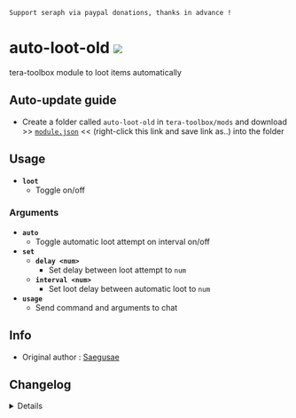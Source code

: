 ```
Support seraph via paypal donations, thanks in advance !
```

# auto-loot-old [![](https://img.shields.io/badge/paypal-donate-333333.svg?colorA=0070BA&colorB=333333)](https://www.paypal.me/seraphinush) 
tera-toolbox module to loot items automatically

## Auto-update guide
- Create a folder called `auto-loot-old` in `tera-toolbox/mods` and download >> [`module.json`](https://raw.githubusercontent.com/ylennia-archives/auto-loot-old/master/module.json) << (right-click this link and save link as..) into the folder

## Usage
- __`loot`__
  - Toggle on/off
### Arguments
- __`auto`__
  - Toggle automatic loot attempt on interval on/off
- __`set`__
  - __`delay <num>`__
    - Set delay between loot attempt to `num`
  - __`interval <num>`__
    - Set loot delay between automatic loot to `num`
- __`usage`__
  - Send command and arguments to chat

## Info
- Original author : [Saegusae](https://github.com/Saegusae)

## Changelog
<details>

    1.47
    - Added `usage` option
    - Added Corrupted Skynest (normal / hard) essences to default blacklist
    1.46
    - Added mount state
    1.45
    - Removed `ㅣㅐㅐㅅ` command
    1.44
    - Reinstated `tera-game-state`
    1.43
    - Added settings-migrator support
    - Added `set [delay|interval]` option
    - Removed `status` option
    1.42
    - Removed `tera-game-state` usage
    1.41
    - Added hot-reload support
    1.40
    - Updated for caali-proxy-nextgen
    1.39
    - Removed `Command` require()
    - Removed `tera-game-state` require()
    - Updated to `mod.command`
    - Updated to `mod.game`
    1.38
    - Removed font color bloat
    - Added `tera-game-state` dependency
    1.37
    - Updated script in accordance to Pinkipi's update on master branch
    - Refactored config file
    -- Added `auto`
    -- Added `enable`
    -- Added `loopInterval`
    -- Added `lootDelay`
    1.36
    - Added auto-update support
    - Updated to latest tera-data
    1.35
    - Added strongboxes to blacklist
    1.34
    - Updated code and font color
    1.33
    - Updated code aesthetics
    1.32
    - Updated code
    - Added string function
    1.31
    - Updated code aesthetics
    1.30
    - Updated code aesthetics
    1.22
    - Fixed error
    - Updated code
    1.21
    - Fixed error
    - Removed protocol version restriction
    1.20
    - Updated code and protocol version
    - Added `status` command
    1.10
    - Personalized code aesthetics
    1.00
    - Initial fork

</details>